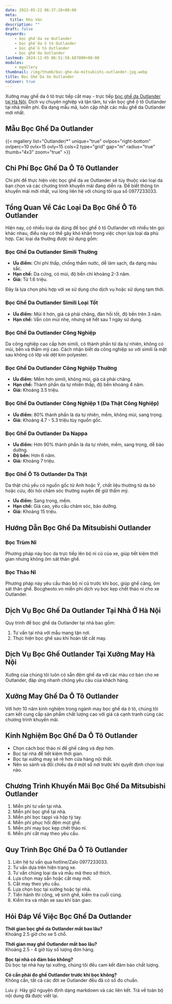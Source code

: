 ```yaml
---
date: 2022-05-22 06:37:28+00:00
meta:
  title: Kho Ván 
description: ""
draft: false
keywords:
    - bọc ghế da xe Outlander
    - bọc ghế da ô tô Outlander
    - bọc ghế ô tô Outlander
    - bọc ghế da Outlander
lastmod: 2024-11-05 06:51:58.687000+00:00
modules:
    - mgallery
thumbnail: /img/thumb/boc-ghe-da-mitsubishi-outlander.jpg.webp
title: Bọc Ghế Da Xe Outlander
noCover: true
---
```


Xưởng may ghế da ô tô trực tiếp cắt may - trực tiếp [bọc ghế da Outlander tại Hà Nội](https://bocgheoto.vn/mitsubishi/boc-ghe-da-xe-outlander.html/). Dịch vụ chuyên nghiệp và tận tâm, tư vấn bọc ghế ô tô Outlander tại nhà miễn phí. Đa dạng mẫu mã, luôn cập nhật các mẫu ghế da Outlander mới nhất.

## Mẫu Bọc Ghế Da Outlander
{{< mgallery list="Outlander/*" unique="true" ovlpos="right-bottom" ovlperc=10 ovlx=15 ovly=15 cols=2 type="grid" gap="m" radius="true" thumb="4x3" zoom="true" >}}

## Chi Phí Bọc Ghế Da Ô Tô Outlander

Chi phí để thực hiện việc bọc ghế da xe Outlander sẽ tùy thuộc vào loại da bạn chọn và các chương trình khuyến mãi đang diễn ra. Để biết thông tin khuyến mãi mới nhất, vui lòng liên hệ với chúng tôi qua số 0977233033.

## Tổng Quan Về Các Loại Da Bọc Ghế Ô Tô Outlander

Hiện nay, có nhiều loại da dùng để bọc ghế ô tô Outlander với nhiều tên gọi khác nhau, điều này có thể gây khó khăn trong việc chọn lựa loại da phù hợp. Các loại da thường được sử dụng gồm:

### Bọc Ghế Da Outlander Simili Thường

- **Ưu điểm:** Chi phí thấp, chống thấm nước, dễ làm sạch, đa dạng màu sắc.
- **Hạn chế:** Da cứng, có mùi, độ bền chỉ khoảng 2-3 năm.
- **Giá:** Từ 1.6 triệu.

Đây là lựa chọn phù hợp với xe sử dụng cho dịch vụ hoặc sử dụng tạm thời.

### Bọc Ghế Da Outlander Simili Loại Tốt

- **Ưu điểm:** Mùi ít hơn, giá cả phải chăng, đàn hồi tốt, độ bền trên 3 năm.
- **Hạn chế:** Vẫn còn mùi nhẹ, nhưng sẽ hết sau 1 ngày sử dụng.

### Bọc Ghế Da Outlander Công Nghiệp

Da công nghiệp cao cấp hơn simili, có thành phần từ da tự nhiên, không có mùi, bền và thẩm mỹ cao. Cách nhận biết da công nghiệp so với simili là mặt sau không có lớp vải dệt kim polyester.

### Bọc Ghế Da Outlander Công Nghiệp Thường

- **Ưu điểm:** Mềm hơn simili, không mùi, giá cả phải chăng.
- **Hạn chế:** Thành phần da tự nhiên thấp, độ bền khoảng 4 năm.
- **Giá:** Khoảng 3.5 triệu.

### Bọc Ghế Da Outlander Công Nghiệp 1 (Da Thật Công Nghiệp)

- **Ưu điểm:** 80% thành phần là da tự nhiên, mềm, không mùi, sang trọng.
- **Giá:** Khoảng 4.7 - 5.3 triệu tùy nguồn gốc.

### Bọc Ghế Da Outlander Da Nappa

- **Ưu điểm:** Hơn 90% thành phần là da tự nhiên, mềm, sang trọng, dễ bảo dưỡng.
- **Độ bền:** Hơn 6 năm.
- **Giá:** Khoảng 7 triệu.

### Bọc Ghế Ô Tô Outlander Da Thật

Da thật chủ yếu có nguồn gốc từ Anh hoặc Ý, chất liệu thường từ da bò hoặc cừu, đòi hỏi chăm sóc thường xuyên để giữ thẩm mỹ.

- **Ưu điểm:** Sang trọng, mềm.
- **Hạn chế:** Giá cao, yêu cầu chăm sóc, bảo dưỡng.
- **Giá:** Khoảng 15 triệu.

## Hướng Dẫn Bọc Ghế Da Mitsubishi Outlander

### Bọc Trùm Nỉ

Phương pháp này bọc da trực tiếp lên bộ nỉ cũ của xe, giúp tiết kiệm thời gian nhưng không ôm sát thân ghế.

### Bọc Tháo Nỉ

Phương pháp này yêu cầu tháo bộ nỉ cũ trước khi bọc, giúp ghế căng, ôm sát thân ghế. Bocgheoto.vn miễn phí dịch vụ bọc kẹp chết tháo nỉ cho xe Outlander.

## Dịch Vụ Bọc Ghế Da Outlander Tại Nhà Ở Hà Nội

Quy trình để bọc ghế da Outlander tại nhà bao gồm:
1. Tư vấn tại nhà với mẫu mang tận nơi.
2. Thực hiện bọc ghế sau khi hoàn tất cắt may.

## Dịch Vụ Bọc Ghế Outlander Tại Xưởng May Hà Nội

Xưởng của chúng tôi luôn có sẵn đệm ghế da với các màu cơ bản cho xe Outlander, đáp ứng nhanh chóng yêu cầu của khách hàng.

## Xưởng May Ghế Da Ô Tô Outlander

Với hơn 10 năm kinh nghiệm trong ngành may bọc ghế da ô tô, chúng tôi cam kết cung cấp sản phẩm chất lượng cao với giá cả cạnh tranh cùng các chương trình khuyến mãi.

## Kinh Nghiệm Bọc Ghế Da Ô Tô Outlander

- Chọn cách bọc tháo nỉ để ghế căng và đẹp hơn.
- Bọc tại nhà để tiết kiệm thời gian.
- Bọc tại xưởng may sẽ rẻ hơn cửa hàng nội thất.
- Nên so sánh và đối chiếu da ở một số nơi trước khi quyết định chọn loại nào.

## Chương Trình Khuyến Mãi Bọc Ghế Da Mitsubishi Outlander

1. Miễn phí tư vấn tại nhà.
2. Miễn phí bọc ghế tại nhà.
3. Miễn phí bọc tappi và hộp tỳ tay.
4. Miễn phí phục hồi đệm mút ghế.
5. Miễn phí may bọc kẹp chết tháo nỉ.
6. Miễn phí cắt may theo yêu cầu.

## Quy Trình Bọc Ghế Da Ô Tô Outlander

1. Liên hệ tư vấn qua hotline/Zalo 0977233033.
2. Tư vấn dựa trên hiện trạng xe.
3. Tư vấn chủng loại da và mẫu mã theo sở thích.
4. Lựa chọn may sẵn hoặc cắt may mới.
5. Cắt may theo yêu cầu.
6. Lựa chọn bọc tại xưởng hoặc tại nhà.
7. Tiến hành thi công, vệ sinh ghế, kiểm tra cuối cùng.
8. Kiểm tra và nhận xe sau khi bàn giao.

## Hỏi Đáp Về Việc Bọc Ghế Da Outlander

**Thời gian bọc ghế da Outlander mất bao lâu?**  
Khoảng 2.5 giờ cho xe 5 chỗ.

**Thời gian may ghế Outlander mất bao lâu?**  
Khoảng 2.5 - 4 giờ tùy số lượng đơn hàng.

**Bọc tại nhà có đảm bảo không?**  
Dù bọc tại nhà hay tại xưởng, chúng tôi đều cam kết đảm bảo chất lượng.

**Có cần phải đo ghế Outlander trước khi bọc không?**  
Không cần, tất cả các đời xe Outlander đều đã có số đo chuẩn.

Lưu ý: Hãy giữ nguyên định dạng markdown và các liên kết. Trả về toàn bộ nội dung đã được viết lại.